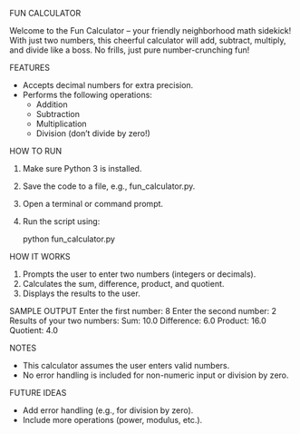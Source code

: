 FUN CALCULATOR

Welcome to the Fun Calculator – your friendly neighborhood math sidekick!
With just two numbers, this cheerful calculator will add, subtract, multiply, and divide like a boss. No frills, just pure number-crunching fun!

FEATURES
- Accepts decimal numbers for extra precision.
- Performs the following operations:
  - Addition
  - Subtraction
  - Multiplication
  - Division (don’t divide by zero!)

HOW TO RUN
1. Make sure Python 3 is installed.
2. Save the code to a file, e.g., fun_calculator.py.
3. Open a terminal or command prompt.
4. Run the script using:

   python fun_calculator.py

HOW IT WORKS
1. Prompts the user to enter two numbers (integers or decimals).
2. Calculates the sum, difference, product, and quotient.
3. Displays the results to the user.

SAMPLE OUTPUT
Enter the first number: 8
Enter the second number: 2
Results of your two numbers:
Sum: 10.0
Difference: 6.0
Product: 16.0
Quotient: 4.0

NOTES
- This calculator assumes the user enters valid numbers.
- No error handling is included for non-numeric input or division by zero.

FUTURE IDEAS
- Add error handling (e.g., for division by zero).
- Include more operations (power, modulus, etc.).
